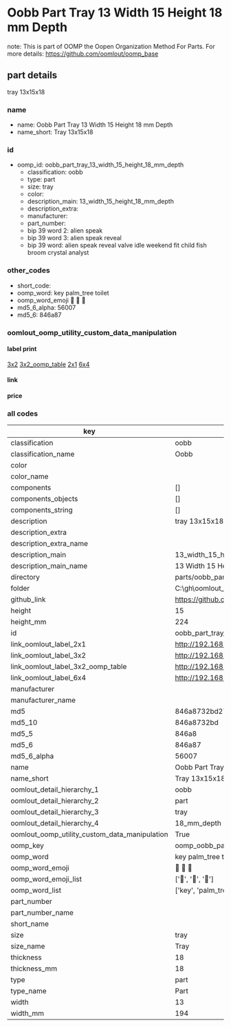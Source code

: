 # Oobb Part Tray 13 Width 15 Height 18 mm Depth  

note: This is part of OOMP the Oopen Organization Method For Parts. For more details: https://github.com/oomlout/oomp_base

##  part details
  



tray 13x15x18



### name
* name: Oobb Part Tray 13 Width 15 Height 18 mm Depth
* name_short: Tray 13x15x18 
### id
* oomp_id: oobb_part_tray_13_width_15_height_18_mm_depth
  * classification: oobb
  * type: part
  * size: tray
  * color: 
  * description_main: 13_width_15_height_18_mm_depth
  * description_extra: 
  * manufacturer: 
  * part_number: 
  * bip 39 word 2: alien speak
  * bip 39 word 3: alien speak reveal
  * bip 39 word: alien speak reveal valve idle weekend fit child fish broom crystal analyst

### other_codes
* short_code: 
* oomp_word: key palm_tree toilet
* oomp_word_emoji :key: :palm_tree: :toilet:
* md5_6_alpha: 56007
* md5_6: 846a87






### oomlout_oomp_utility_custom_data_manipulation
#### label print
[3x2](http://192.168.1.245:1112/?label=oomp%2056007)
[3x2_oomp_table](http://192.168.1.108:1112/?label=oomp%2056007)
[2x1](http://192.168.1.242:1112/?label=oomp%2056007)
[6x4](http://192.168.1.55:1112/?label=oomp%2056007)    

#### link

                              

#### price







### all codes 
| key | value |  
| --- | --- |  
| classification | oobb |  
| classification_name | Oobb |  
| color |  |  
| color_name |  |  
| components | [] |  
| components_objects | [] |  
| components_string | [] |  
| description | tray 13x15x18 |  
| description_extra |  |  
| description_extra_name |  |  
| description_main | 13_width_15_height_18_mm_depth |  
| description_main_name | 13 Width 15 Height 18 mm Depth |  
| directory | parts/oobb_part_tray_13_width_15_height_18_mm_depth |  
| folder | C:\gh\oomlout_oobb_version_4_generated_parts\parts\oobb_part_tray_13_width_15_height_18_mm_depth |  
| github_link | https://github.com/oomlout/oomlout_oomp_part_src/tree/main/parts/oobb_part_tray_13_width_15_height_18_mm_depth |  
| height | 15 |  
| height_mm | 224 |  
| id | oobb_part_tray_13_width_15_height_18_mm_depth |  
| link_oomlout_label_2x1 | http://192.168.1.242:1112/?label=oomp%2056007 |  
| link_oomlout_label_3x2 | http://192.168.1.245:1112/?label=oomp%2056007 |  
| link_oomlout_label_3x2_oomp_table | http://192.168.1.108:1112/?label=oomp%2056007 |  
| link_oomlout_label_6x4 | http://192.168.1.55:1112/?label=oomp%2056007 |  
| manufacturer |  |  
| manufacturer_name |  |  
| md5 | 846a8732bd27eafbe4385f1170f43032 |  
| md5_10 | 846a8732bd |  
| md5_5 | 846a8 |  
| md5_6 | 846a87 |  
| md5_6_alpha | 56007 |  
| name | Oobb Part Tray 13 Width 15 Height 18 mm Depth |  
| name_short | Tray 13x15x18  |  
| oomlout_detail_hierarchy_1 | oobb |  
| oomlout_detail_hierarchy_2 | part |  
| oomlout_detail_hierarchy_3 | tray |  
| oomlout_detail_hierarchy_4 | 18_mm_depth |  
| oomlout_oomp_utility_custom_data_manipulation | True |  
| oomp_key | oomp_oobb_part_tray_13_width_15_height_18_mm_depth |  
| oomp_word | key palm_tree toilet |  
| oomp_word_emoji | :key: :palm_tree: :toilet: |  
| oomp_word_emoji_list | [':key:', ':palm_tree:', ':toilet:'] |  
| oomp_word_list | ['key', 'palm_tree', 'toilet'] |  
| part_number |  |  
| part_number_name |  |  
| short_name |  |  
| size | tray |  
| size_name | Tray |  
| thickness | 18 |  
| thickness_mm | 18 |  
| type | part |  
| type_name | Part |  
| width | 13 |  
| width_mm | 194 |  

